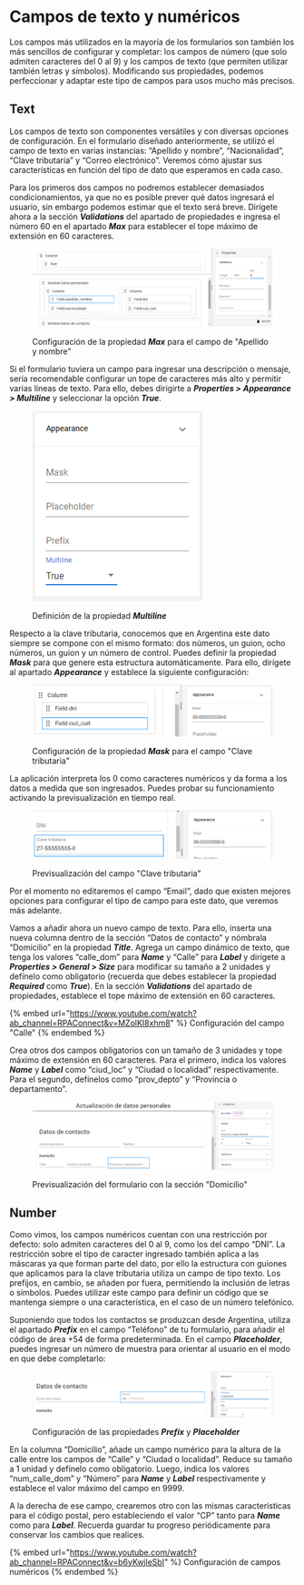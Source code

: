 # Campos de texto y numéricos

Los campos más utilizados en la mayoría de los formularios son también los más sencillos de configurar y completar: los campos de número (que solo admiten caracteres del 0 al 9) y los campos de texto (que permiten utilizar también letras y símbolos). Modificando sus propiedades, podemos perfeccionar y adaptar este tipo de campos para usos mucho más precisos.

## Text

Los campos de texto son componentes versátiles y con diversas opciones de configuración. En el formulario diseñado anteriormente, se utilizó el campo de texto en varias instancias: “Apellido y nombre”, “Nacionalidad”, “Clave tributaria” y “Correo electrónico”. Veremos cómo ajustar sus características en función del tipo de dato que esperamos en cada caso.

Para los primeros dos campos no podremos establecer demasiados condicionamientos, ya que no es posible prever qué datos ingresará el usuario, sin embargo podemos estimar que el texto será breve. Dirígete ahora a la sección _**Validations**_ del apartado de propiedades e ingresa el número 60 en el apartado _**Max**_ para establecer el tope máximo de extensión en 60 caracteres.

<figure><img src="../../.gitbook/assets/RPA_2_11.png" alt=""><figcaption><p>Configuración de la propiedad <em><strong>Max</strong></em> para el campo de "Apellido y nombre"</p></figcaption></figure>

Si el formulario tuviera un campo para ingresar una descripción o mensaje, sería recomendable configurar un tope de caracteres más alto y permitir varias líneas de texto. Para ello, debes dirigirte a _**Properties > Appearance > Multiline**_ y seleccionar la opción _**True**_.

<figure><img src="../../.gitbook/assets/RPA_2_12.png" alt=""><figcaption><p>Definición de la propiedad <em><strong>Multiline</strong></em></p></figcaption></figure>

Respecto a la clave tributaria, conocemos que en Argentina este dato siempre se compone con el mismo formato: dos números, un guion, ocho números, un guion y un número de control. Puedes definir la propiedad _**Mask**_ para que genere esta estructura automáticamente. Para ello, dirígete al apartado _**Appearance**_ y establece la siguiente configuración:

<figure><img src="../../.gitbook/assets/RPA_2_13.png" alt=""><figcaption><p>Configuración de la propiedad <em><strong>Mask</strong></em> para el campo "Clave tributaria"</p></figcaption></figure>

La aplicación interpreta los 0 como caracteres numéricos y da forma a los datos a medida que son ingresados. Puedes probar su funcionamiento activando la previsualización en tiempo real.

<figure><img src="../../.gitbook/assets/RPA_2_14.png" alt=""><figcaption><p>Previsualización del campo "Clave tributaria"</p></figcaption></figure>

Por el momento no editaremos el campo “Email”, dado que existen mejores opciones para configurar el tipo de campo para este dato, que veremos más adelante.

Vamos a añadir ahora un nuevo campo de texto. Para ello, inserta una nueva columna dentro de la sección “Datos de contacto” y nómbrala “Domicilio” en la propiedad _**Title**_. Agrega un campo dinámico de texto, que tenga los valores “calle\_dom” para _**Name**_ y “Calle” para _**Label**_ y  dirígete a _**Properties > General > Size**_ para modificar su tamaño a 2 unidades y defínelo como obligatorio (recuerda que debes establecer la propiedad _**Required**_ como _**True**_). En la sección _**Validations**_ del apartado de propiedades, establece el tope máximo de extensión en 60 caracteres.

{% embed url="https://www.youtube.com/watch?ab_channel=RPAConnect&v=MZolKI8xhm8" %}
Configuración del campo "Calle"
{% endembed %}

Crea otros dos campos obligatorios con un tamaño de 3 unidades y tope máximo de extensión en 60 caracteres. Para el primero, indica los valores _**Name**_ y _**Label**_ como “ciud\_loc” y “Ciudad o localidad” respectivamente. Para el segundo, defínelos como “prov\_depto” y “Provincia o departamento”.

<figure><img src="../../.gitbook/assets/RPA_2_15.png" alt=""><figcaption><p>Previsualización del formulario con la sección "Domicilio"</p></figcaption></figure>

## Number

Como vimos, los campos numéricos cuentan con una restricción por defecto: solo admiten caracteres del 0 al 9, como los del campo “DNI”. La restricción sobre el tipo de caracter ingresado también aplica a las máscaras ya que forman parte del dato, por ello la estructura con guiones que aplicamos para la clave tributaria utiliza un campo de tipo texto. Los prefijos, en cambio, se añaden por fuera, permitiendo la inclusión de letras o símbolos. Puedes utilizar este campo para definir un código que se mantenga siempre o una característica, en el caso de un número telefónico.

Suponiendo que todos los contactos se produzcan desde Argentina, utiliza el apartado _**Prefix**_ en el campo “Teléfono” de tu formulario, para añadir el código de área +54 de forma predeterminada. En el campo _**Placeholder**_, puedes ingresar un número de muestra para orientar al usuario en el modo en que debe completarlo:

<figure><img src="../../.gitbook/assets/RPA_2_16.png" alt=""><figcaption><p>Configuración de las propiedades <em><strong>Prefix</strong></em> y <em><strong>Placeholder</strong></em></p></figcaption></figure>

En la columna “Domicilio”, añade un campo numérico para la altura de la calle entre los campos de “Calle” y “Ciudad o localidad”. Reduce su tamaño a 1 unidad y defínelo como obligatorio. Luego, indica los valores “num\_calle\_dom” y “Número” para _**Name**_ y _**Label**_ respectivamente y establece el valor máximo del campo en 9999.

A la derecha de ese campo, crearemos otro con las mismas características para el código postal, pero estableciendo el valor “CP” tanto para _**Name**_ como para _**Label**_. Recuerda guardar tu progreso periódicamente para conservar los cambios que realices.

{% embed url="https://www.youtube.com/watch?ab_channel=RPAConnect&v=b6yKwjleSbI" %}
Configuración de campos numéricos
{% endembed %}

